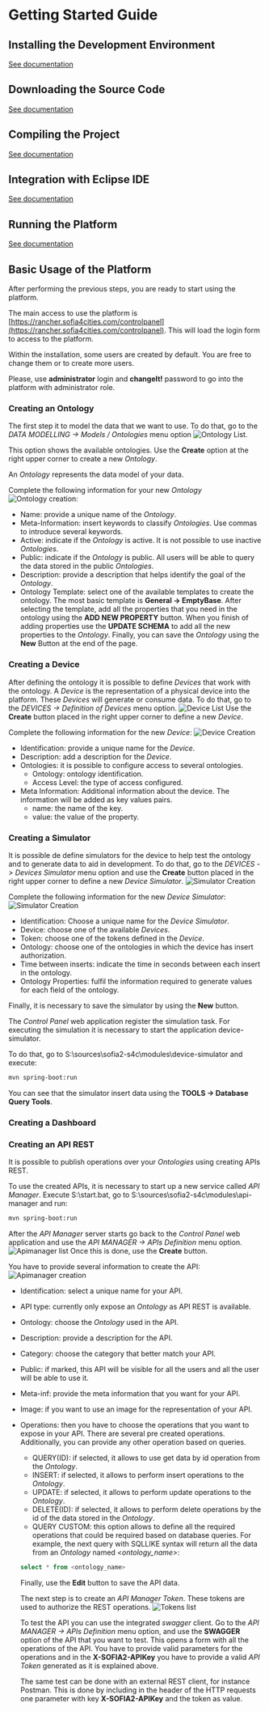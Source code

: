 Getting Started Guide
============================


## Installing the Development Environment

[See documentation](../how-to-execute-local/README.md)

## Downloading the Source Code

[See documentation](../how-to-execute-local/README.md)

## Compiling the Project

[See documentation](../how-to-execute-local/README.md)

## Integration with Eclipse IDE

[See documentation](../how-to-execute-local/README.md)

## Running the Platform

[See documentation](../how-to-execute-local/README.md)

## Basic Usage of the Platform

After performing the previous steps, you are ready to start using the platform.

The main access to use the platform is
[https://rancher.sofia4cities.com/controlpanel](https://rancher.sofia4cities.com/controlpanel). 
This will load the login form to access to the platform.

Within the installation, some users are created by default. 
You are free to change them or to create more users.

Please, use **administrator** login and **changeIt!** password to go into the platform with administrator role.

### Creating an Ontology

The first step it to model the data that we want to use.
To do that, go to the *DATA MODELLING -> Models / Ontologies* menu option ![Ontology List](images/Ontology_list.png).

This option shows the available ontologies.
Use the **Create** option at the right upper corner to create a new *Ontology*.

An *Ontology* represents the data model of your data.

Complete the following information for your new *Ontology* ![Ontology creation](images/Ontology_creation.png):

- Name: provide a unique name of the *Ontology*.
- Meta-Information: insert keywords to classify *Ontologies*. Use commas to introduce several keywords.
- Active: indicate if the *Ontology* is active. It is not possible to use inactive *Ontologies*.
- Public: indicate if the *Ontology* is public. All users will be able to query the data stored in the public *Ontologies*.
- Description: provide a description that helps identify the goal of the *Ontology*.
- Ontology Template: select one of the available templates to create the ontology. The most basic template is **General -> EmptyBase**. After selecting the template, add all the properties that you need in the ontology using the **ADD NEW PROPERTY** button. When you finish of adding properties use the **UPDATE SCHEMA** to add all the new properties to the *Ontology*. Finally, you can save the *Ontology* using the **New** Button at the end of the page.

### Creating a Device

After defining the ontology it is possible to define *Devices* that work with the ontology.
A *Device* is the representation of a physical device into the platform.
These *Devices* will generate or consume data.
To do that, go to the *DEVICES -> Definition of Devices* menu option. ![Device List](images/Device_list.png)
Use the **Create** button placed in the right upper corner to define a new *Device*.

Complete the following information for the new *Device*: ![Device Creation](images/Device_creation.png)

- Identification: provide a unique name for the *Device*.
- Description: add a description for the *Device*.
- Ontologies: it is possible to configure access to several ontologies.
  - Ontology: ontology identification.
  - Access Level: the type of access configured.
- Meta Information: Additional information about the device. The information will be added as key values pairs.
  - name: the name of the key.
  - value: the value of the property.

### Creating a Simulator

It is possible de define simulators for the device to help test the ontology and to generate data to aid in development.
To do that, go to the *DEVICES -> Devices Simulator* menu option and use the **Create** button placed in the right upper corner to define a new *Device Simulator*. ![Simulator Creation](images/Simulator_list.png)

Complete the following information for the new *Device Simulator*: ![Simulator Creation](images/Simulator_creation.png)

- Identification: Choose a unique name for the *Device Simulator*.
- Device: choose one of the available *Devices*.
- Token: choose one of the tokens defined in the *Device*.
- Ontology: choose one of the ontologies in which the device has insert authorization.
- Time between inserts: indicate the time in seconds between each insert in the ontology.
- Ontology Properties: fulfil the information required to generate values for each field of the ontology.

Finally, it is necessary to save the simulator by using the **New** button.

The *Control Panel* web application register the simulation task. For executing the simulation it is necessary to start the application device-simulator.

To do that, go to S:\sources\sofia2-s4c\modules\device-simulator and execute:

```sh
mvn spring-boot:run
```

You can see that the simulator insert data using the **TOOLS -> Database Query Tools**.

### Creating a Dashboard

### Creating an API REST

It is possible to publish operations over your *Ontologies* using creating APIs REST.

To use the created APIs, it is necessary to start up a new service called *API Manager*.
Execute S:\start.bat, go to S:\sources\sofia2-s4c\modules\api-manager and run:

```sh
mvn spring-boot:run
```

After the *API Manager* server starts go back to the *Control Panel* web application and use the *API MANAGER -> APIs Definition* menu option. ![Apimanager list](images/Apimanager_list.png) 
Once this is done, use the **Create** button.

You have to provide several information to create the API: ![Apimanager creation](images/Apimanager_creation.png)

- Identification: select a unique name for your API.
- API type: currently only expose an *Ontology* as API REST is available.
- Ontology: choose the *Ontology* used in the API.
- Description: provide a description for the API.
- Category: choose the category that better match your API.
- Public: if marked, this API will be visible for all the users and all the user will be able to use it.
- Meta-inf: provide the meta information that you want for your API.
- Image: if you want to use an image for the representation of your API.
- Operations: then you have to choose the operations that you want to expose in your API. There are several pre created operations. Additionally, you can provide any other operation based on queries.
  - QUERY(ID): if selected, it allows to use get data by id operation from the *Ontology*.
  - INSERT: if selected, it allows to perform insert operations to the *Ontology*.
  - UPDATE: if selected, it allows to perform update operations to the *Ontology*.
  - DELETE(ID): if selected, it allows to perform delete operations by the id of the data stored in the *Ontology*.
  - QUERY CUSTOM: this option allows to define all the required operations that could be required based on database queries. For example, the next query with SQLLIKE syntax will return all the data from an *Ontology* named *<ontology_name>*: 

  ```SQL
  select * from <ontology_name>
  ```

  Finally, use the **Edit** button to save the API data.

  The next step is to create an *API Manager Token*. These tokens are used to authorize the REST operations. ![Tokens list](images/Apimanager_token_list.png)

  To test the API you can use the integrated *swagger* client.
  Go to the *API MANAGER -> APIs Definition* menu option, and use the **SWAGGER** option of the API that you want to test.
  This opens a form with all the operations of the API.
  You have to provide valid parameters for the operations and in the **X-SOFIA2-APIKey** you have to provide a valid *API Token* generated as it is explained above.

  The same test can be done with an external REST client, for instance Postman.
  This is done by including in the header of the HTTP requests one parameter with key **X-SOFIA2-APIKey** and the token as value.